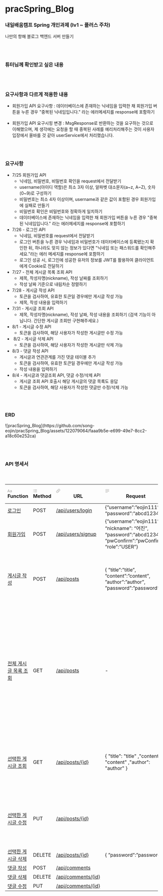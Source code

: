 # pracSpring_Blog
<h3>내일배움캠프 Spring 개인과제 (lv1 ~ 플러스 주차)</h3>
나만의 항해 블로그 백엔드 서버 만들기

<br><br>

<h3>튜터님께 확인받고 싶은 내용</h3>

<br><br>

<h3>요구사항과 다르게 적용한 내용</h3>

<ul>
    <li>회원가입 API 요구사항 : 데이터베이스에 존재하는 닉네임을 입력한 채 회원가입 버튼을 누른 경우 "중복된 닉네임입니다." 라는 에러메세지를 response에 포함하기</li>
    <br>
    <li>회원가입 API 요구시힝 변경 : MsgResponse로 반환하는 것을 요구하는 것으로 이해했으며, 제 생각에는 요청을 할 때 중복된 사례를 예리처리해주는 것이 사용자 입장에서 올바를 것 같아 userService에서 처리했습니다.</li>
</ul>

<br><br>

<h3>요구사항</h3>
<ul>
    <li>7/25 회원가입 API 
        <ul>
            <li>닉네임, 비밀번호, 비밀번호 확인을 request에서 전달받기</li>
            <li>username(아이디 역할)은 최소 3자 이상, 알파벳 대소문자(a~z, A~Z), 숫자(0~9)로 구성하기</li>
            <li>비밀번호는 최소 4자 이상이며, username과 같은 값이 포함된 경우 회원가입에 실패로 만들기</li>
            <li>비밀번호 확인은 비밀번호와 정확하게 일치하기</li>
            <li>데이터베이스에 존재하는 닉네임을 입력한 채 회원가입 버튼을 누른 경우 "중복된 닉네임입니다." 라는 에러메세지를 response에 포함하기</li>
        </ul>        
    </li>
    <li>7/26 - 로그인 API
        <ul>
            <li>닉네임, 비밀번호를 request에서 전달받기</li>
            <li>로그인 버튼을 누른 경우 닉네임과 비밀번호가 데이터베이스에 등록됐는지 확인한 뒤, 하나라도 맞지 않는 정보가 있다면 "닉네임 또는 패스워드를 확인해주세요."라는 에러 메세지를 response에 포함하기</li>
            <li>로그인 성공 시, 로그인에 성공한 유저의 정보를 JWT를 활용하여 클라이언트에게 Cookie로 전달하기</li>
        </ul>
    </li>
    <li>7/27 - 전체 게시글 목록 조회 API
        <ul>
            <li>제목, 작성자명(nickname), 작성 날짜를 조회하기</li>
            <li>작성 날짜 기준으로 내림차순 정렬하기</li>
        </ul>
    </li>
    <li>7/28 - 게시글 작성 API
        <ul>
            <li>토큰을 검사하여, 유효한 토큰일 경우에만 게시글 작성 가능</li>
            <li>제목, 작성 내용을 입력하기</li>
        </ul>
    </li>
    <li>7/31 - 게시글 조회 API
        <ul><li>제목, 작성자명(nickname), 작성 날짜, 작성 내용을 조회하기 (검색 기능이 아닙니다. 간단한 게시글 조회만 구현해주세요.)</li></ul>
    </li>
    <li>8/1 - 게시글 수정 API
        <ul><li>토큰을 검사하여, 해당 사용자가 작성한 게시글만 수정 가능</li></ul>
    </li>
    <li> 8/2 - 게시글 삭제 API
        <ul><li>토큰을 검사하여, 해당 사용자가 작성한 게시글만 삭제 가능</li></ul>
    </li>
    <li>8/3 - 댓글 작성 API 
        <ul>
            <li>게시글과 연관관계를 가진 댓글 테이블 추가</li>
            <li>토큰을 검사하여, 유효한 토큰일 경우에만 게시글 작성 가능</li>
            <li>작성 내용을 입력하기</li>
        </ul>
    </li>
    <li>8/4 - 게시글과 댓글조회 API, 댓글 수정/삭제 API
        <ul>
            <li>게시글 조회 API 호출시 해당 게시글의 댓글 목록도 응답</li>
            <li>토큰을 검사하여, 해당 사용자가 작성한 댓글만 수정/삭제 가능</li>
        </ul>
    </li>
</ul>

<br><br>

<h3>ERD</h3>
![pracSpring_Blog](https://github.com/song-eojin/pracSpring_Blog/assets/122079064/faaa9b5e-e699-49e7-8cc2-a18c60e252ca)

<br><br>


<h3>API 명세서</h3>
<body><article id="0dda8fb3-09d0-42cd-bfb7-de0e990871a4" class="page sans"><header><p class="page-description"></p></header><div class="page-body"><table class="collection-content"><thead><tr><th><span class="icon property-icon"><svg role="graphics-symbol" viewBox="0 0 16 16" style="width:14px;height:14px;display:block;fill:rgba(55, 53, 47, 0.45);flex-shrink:0" class="typesTitle"><path d="M0.637695 13.1914C1.0957 13.1914 1.32812 13 1.47852 12.5215L2.24414 10.3887H6.14746L6.90625 12.5215C7.05664 13 7.2959 13.1914 7.74707 13.1914C8.22559 13.1914 8.5332 12.9043 8.5332 12.4531C8.5332 12.2891 8.50586 12.1523 8.44434 11.9678L5.41602 3.79199C5.2041 3.21777 4.82129 2.9375 4.19922 2.9375C3.60449 2.9375 3.21484 3.21777 3.0166 3.78516L-0.0322266 12.002C-0.09375 12.1797 -0.121094 12.3232 -0.121094 12.4668C-0.121094 12.918 0.166016 13.1914 0.637695 13.1914ZM2.63379 9.12402L4.17871 4.68066H4.21973L5.76465 9.12402H2.63379ZM12.2793 13.2324C13.3115 13.2324 14.2891 12.6787 14.7129 11.8037H14.7402V12.5762C14.7471 12.9863 15.0273 13.2393 15.4238 13.2393C15.834 13.2393 16.1143 12.9795 16.1143 12.5215V8.00977C16.1143 6.49902 14.9658 5.52148 13.1543 5.52148C11.7666 5.52148 10.6592 6.08887 10.2695 6.99121C10.1943 7.15527 10.1533 7.3125 10.1533 7.46289C10.1533 7.81152 10.4062 8.04395 10.7686 8.04395C11.0215 8.04395 11.2129 7.94824 11.3496 7.73633C11.7529 6.99121 12.2861 6.65625 13.1064 6.65625C14.0977 6.65625 14.6992 7.20996 14.6992 8.1123V8.67285L12.5664 8.7959C10.7686 8.8916 9.77734 9.69824 9.77734 11.0107C9.77734 12.3369 10.8096 13.2324 12.2793 13.2324ZM12.6621 12.1387C11.8008 12.1387 11.2129 11.667 11.2129 10.9561C11.2129 10.2725 11.7598 9.82129 12.7578 9.75977L14.6992 9.62988V10.3203C14.6992 11.3457 13.7969 12.1387 12.6621 12.1387Z"></path></svg></span>Function</th><th><span class="icon property-icon"><svg role="graphics-symbol" viewBox="0 0 16 16" style="width:14px;height:14px;display:block;fill:rgba(55, 53, 47, 0.45);flex-shrink:0" class="typesMultipleSelect"><path d="M1.91602 4.83789C2.44238 4.83789 2.87305 4.40723 2.87305 3.87402C2.87305 3.34766 2.44238 2.91699 1.91602 2.91699C1.38281 2.91699 0.952148 3.34766 0.952148 3.87402C0.952148 4.40723 1.38281 4.83789 1.91602 4.83789ZM5.1084 4.52344H14.3984C14.7607 4.52344 15.0479 4.23633 15.0479 3.87402C15.0479 3.51172 14.7607 3.22461 14.3984 3.22461H5.1084C4.74609 3.22461 4.45898 3.51172 4.45898 3.87402C4.45898 4.23633 4.74609 4.52344 5.1084 4.52344ZM1.91602 9.03516C2.44238 9.03516 2.87305 8.60449 2.87305 8.07129C2.87305 7.54492 2.44238 7.11426 1.91602 7.11426C1.38281 7.11426 0.952148 7.54492 0.952148 8.07129C0.952148 8.60449 1.38281 9.03516 1.91602 9.03516ZM5.1084 8.7207H14.3984C14.7607 8.7207 15.0479 8.43359 15.0479 8.07129C15.0479 7.70898 14.7607 7.42188 14.3984 7.42188H5.1084C4.74609 7.42188 4.45898 7.70898 4.45898 8.07129C4.45898 8.43359 4.74609 8.7207 5.1084 8.7207ZM1.91602 13.2324C2.44238 13.2324 2.87305 12.8018 2.87305 12.2686C2.87305 11.7422 2.44238 11.3115 1.91602 11.3115C1.38281 11.3115 0.952148 11.7422 0.952148 12.2686C0.952148 12.8018 1.38281 13.2324 1.91602 13.2324ZM5.1084 12.918H14.3984C14.7607 12.918 15.0479 12.6309 15.0479 12.2686C15.0479 11.9062 14.7607 11.6191 14.3984 11.6191H5.1084C4.74609 11.6191 4.45898 11.9062 4.45898 12.2686C4.45898 12.6309 4.74609 12.918 5.1084 12.918Z"></path></svg></span>Method</th><th><span class="icon property-icon"><svg role="graphics-symbol" viewBox="0 0 16 16" style="width:14px;height:14px;display:block;fill:rgba(55, 53, 47, 0.45);flex-shrink:0" class="typesUrl"><path d="M7.69922 10.8945L8.73828 9.84863C7.91797 9.77344 7.34375 9.51367 6.91992 9.08984C5.76465 7.93457 5.76465 6.29395 6.91309 5.14551L9.18262 2.87598C10.3379 1.7207 11.9717 1.7207 13.127 2.87598C14.2891 4.04492 14.2822 5.67188 13.1338 6.82031L11.958 7.99609C12.1768 8.49512 12.2451 9.10352 12.1289 9.62988L14.0908 7.6748C15.7725 6 15.7793 3.62109 14.084 1.92578C12.3887 0.223633 10.0098 0.237305 8.33496 1.91211L5.95605 4.29785C4.28125 5.97266 4.26758 8.35156 5.96289 10.0469C6.36621 10.4434 6.90625 10.7441 7.69922 10.8945ZM8.30078 5.13184L7.26855 6.17773C8.08203 6.25293 8.66309 6.51953 9.08008 6.93652C10.2422 8.09863 10.2422 9.73242 9.08691 10.8809L6.81738 13.1504C5.66211 14.3057 4.03516 14.3057 2.87305 13.1504C1.71094 11.9883 1.71777 10.3545 2.87305 9.20605L4.04199 8.03027C3.83008 7.53125 3.75488 6.92969 3.87109 6.39648L1.91602 8.35156C0.234375 10.0264 0.227539 12.4121 1.92285 14.1074C3.61816 15.8027 5.99707 15.7891 7.67188 14.1143L10.0439 11.7354C11.7256 10.0537 11.7324 7.6748 10.0371 5.98633C9.64062 5.58301 9.10059 5.28223 8.30078 5.13184Z"></path></svg></span>URL</th><th><span class="icon property-icon"><svg role="graphics-symbol" viewBox="0 0 16 16" style="width:14px;height:14px;display:block;fill:rgba(55, 53, 47, 0.45);flex-shrink:0" class="typesText"><path d="M1.56738 3.25879H14.4258C14.7676 3.25879 15.0479 2.97852 15.0479 2.63672C15.0479 2.29492 14.7744 2.02148 14.4258 2.02148H1.56738C1.21875 2.02148 0.952148 2.29492 0.952148 2.63672C0.952148 2.97852 1.22559 3.25879 1.56738 3.25879ZM1.56738 6.84082H14.4258C14.7676 6.84082 15.0479 6.56055 15.0479 6.21875C15.0479 5.87695 14.7744 5.60352 14.4258 5.60352H1.56738C1.21875 5.60352 0.952148 5.87695 0.952148 6.21875C0.952148 6.56055 1.22559 6.84082 1.56738 6.84082ZM1.56738 10.4229H14.4258C14.7676 10.4229 15.0479 10.1426 15.0479 9.80078C15.0479 9.45898 14.7744 9.18555 14.4258 9.18555H1.56738C1.21875 9.18555 0.952148 9.45898 0.952148 9.80078C0.952148 10.1426 1.22559 10.4229 1.56738 10.4229ZM1.56738 14.0049H8.75879C9.10059 14.0049 9.38086 13.7246 9.38086 13.3828C9.38086 13.041 9.10742 12.7676 8.75879 12.7676H1.56738C1.21875 12.7676 0.952148 13.041 0.952148 13.3828C0.952148 13.7246 1.22559 14.0049 1.56738 14.0049Z"></path></svg></span>Request</th><th><span class="icon property-icon"><svg role="graphics-symbol" viewBox="0 0 16 16" style="width:14px;height:14px;display:block;fill:rgba(55, 53, 47, 0.45);flex-shrink:0" class="typesText"><path d="M1.56738 3.25879H14.4258C14.7676 3.25879 15.0479 2.97852 15.0479 2.63672C15.0479 2.29492 14.7744 2.02148 14.4258 2.02148H1.56738C1.21875 2.02148 0.952148 2.29492 0.952148 2.63672C0.952148 2.97852 1.22559 3.25879 1.56738 3.25879ZM1.56738 6.84082H14.4258C14.7676 6.84082 15.0479 6.56055 15.0479 6.21875C15.0479 5.87695 14.7744 5.60352 14.4258 5.60352H1.56738C1.21875 5.60352 0.952148 5.87695 0.952148 6.21875C0.952148 6.56055 1.22559 6.84082 1.56738 6.84082ZM1.56738 10.4229H14.4258C14.7676 10.4229 15.0479 10.1426 15.0479 9.80078C15.0479 9.45898 14.7744 9.18555 14.4258 9.18555H1.56738C1.21875 9.18555 0.952148 9.45898 0.952148 9.80078C0.952148 10.1426 1.22559 10.4229 1.56738 10.4229ZM1.56738 14.0049H8.75879C9.10059 14.0049 9.38086 13.7246 9.38086 13.3828C9.38086 13.041 9.10742 12.7676 8.75879 12.7676H1.56738C1.21875 12.7676 0.952148 13.041 0.952148 13.3828C0.952148 13.7246 1.22559 14.0049 1.56738 14.0049Z"></path></svg></span>Response</th><th><span class="icon property-icon"><svg role="graphics-symbol" viewBox="0 0 16 16" style="width:14px;height:14px;display:block;fill:rgba(55, 53, 47, 0.45);flex-shrink:0" class="typesText"><path d="M1.56738 3.25879H14.4258C14.7676 3.25879 15.0479 2.97852 15.0479 2.63672C15.0479 2.29492 14.7744 2.02148 14.4258 2.02148H1.56738C1.21875 2.02148 0.952148 2.29492 0.952148 2.63672C0.952148 2.97852 1.22559 3.25879 1.56738 3.25879ZM1.56738 6.84082H14.4258C14.7676 6.84082 15.0479 6.56055 15.0479 6.21875C15.0479 5.87695 14.7744 5.60352 14.4258 5.60352H1.56738C1.21875 5.60352 0.952148 5.87695 0.952148 6.21875C0.952148 6.56055 1.22559 6.84082 1.56738 6.84082ZM1.56738 10.4229H14.4258C14.7676 10.4229 15.0479 10.1426 15.0479 9.80078C15.0479 9.45898 14.7744 9.18555 14.4258 9.18555H1.56738C1.21875 9.18555 0.952148 9.45898 0.952148 9.80078C0.952148 10.1426 1.22559 10.4229 1.56738 10.4229ZM1.56738 14.0049H8.75879C9.10059 14.0049 9.38086 13.7246 9.38086 13.3828C9.38086 13.041 9.10742 12.7676 8.75879 12.7676H1.56738C1.21875 12.7676 0.952148 13.041 0.952148 13.3828C0.952148 13.7246 1.22559 14.0049 1.56738 14.0049Z"></path></svg></span>Request Header</th><th><span class="icon property-icon"><svg role="graphics-symbol" viewBox="0 0 16 16" style="width:14px;height:14px;display:block;fill:rgba(55, 53, 47, 0.45);flex-shrink:0" class="typesText"><path d="M1.56738 3.25879H14.4258C14.7676 3.25879 15.0479 2.97852 15.0479 2.63672C15.0479 2.29492 14.7744 2.02148 14.4258 2.02148H1.56738C1.21875 2.02148 0.952148 2.29492 0.952148 2.63672C0.952148 2.97852 1.22559 3.25879 1.56738 3.25879ZM1.56738 6.84082H14.4258C14.7676 6.84082 15.0479 6.56055 15.0479 6.21875C15.0479 5.87695 14.7744 5.60352 14.4258 5.60352H1.56738C1.21875 5.60352 0.952148 5.87695 0.952148 6.21875C0.952148 6.56055 1.22559 6.84082 1.56738 6.84082ZM1.56738 10.4229H14.4258C14.7676 10.4229 15.0479 10.1426 15.0479 9.80078C15.0479 9.45898 14.7744 9.18555 14.4258 9.18555H1.56738C1.21875 9.18555 0.952148 9.45898 0.952148 9.80078C0.952148 10.1426 1.22559 10.4229 1.56738 10.4229ZM1.56738 14.0049H8.75879C9.10059 14.0049 9.38086 13.7246 9.38086 13.3828C9.38086 13.041 9.10742 12.7676 8.75879 12.7676H1.56738C1.21875 12.7676 0.952148 13.041 0.952148 13.3828C0.952148 13.7246 1.22559 14.0049 1.56738 14.0049Z"></path></svg></span>Response Header</th></tr></thead><tbody><tr id="70471f4e-8964-4e92-b6de-ab5dfa446fd7"><td class="cell-title"><a href="https://www.notion.so/70471f4e89644e92b6deab5dfa446fd7?pvs=21">로그인</a></td><td class="cell-kiOw"><span class="selected-value select-value-color-blue">POST</span></td><td class="cell-BNF_"><a href="/api/users/login" class="url-value">/api/users/login</a></td><td class="cell-=LX}">{”username”:”eojin111”, “password”:“abcd1234”}</td><td class="cell-vr}k"></td><td class="cell-yBaz"></td><td class="cell-[BC~"></td></tr><tr id="049e4f7b-9e76-40a1-a59e-0ea8b2bee04e"><td class="cell-title"><a href="https://www.notion.so/049e4f7b9e7640a1a59e0ea8b2bee04e?pvs=21">회원가입</a></td><td class="cell-kiOw"><span class="selected-value select-value-color-blue">POST</span></td><td class="cell-BNF_"><a href="/api/users/signup" class="url-value">/api/users/signup</a></td><td class="cell-=LX}">{”username”:”eojin111”, “nickname”: “어진”, “password”:“abcd1234”, “pwConfirm”:”pwConfirm”, “role”:”USER”}</td><td class="cell-vr}k">{
”message”:”회원 가입 성공”,
”status_code”:200
}</td><td class="cell-yBaz"></td><td class="cell-[BC~"></td></tr><tr id="f6dcc85d-9417-4322-92aa-4a883714f955"><td class="cell-title"><a href="https://www.notion.so/f6dcc85d9417432292aa4a883714f955?pvs=21">게시글 작성</a></td><td class="cell-kiOw"><span class="selected-value select-value-color-blue">POST</span></td><td class="cell-BNF_"><a href="/api/posts" class="url-value">/api/posts</a></td><td class="cell-=LX}">{
”title”:”title”,
”content”:”content”,
”author”:”author”,
”password”:”password”
}</td><td class="cell-vr}k">{
{
&quot;createdAt&quot;: &quot;2022-07-25T12:43:01.226062”,
&quot;modifiedAt&quot;: &quot;2022-07-25T12:43:01.226062”
,&quot;id&quot;: 1
,&quot;title&quot;: &quot;title1&quot;
,&quot;content&quot;: &quot;content1&quot;
,&quot;author&quot;: &quot;author1&quot;
}
}</td><td class="cell-yBaz"></td><td class="cell-[BC~"></td></tr><tr id="8b0f0f8e-6804-425e-ac15-3a7522bdb6fe"><td class="cell-title"><a href="https://www.notion.so/8b0f0f8e6804425eac153a7522bdb6fe?pvs=21">전체 게시글 목록 조회</a></td><td class="cell-kiOw"><span class="selected-value select-value-color-green">GET</span></td><td class="cell-BNF_"><a href="/api/posts" class="url-value">/api/posts</a></td><td class="cell-=LX}">-</td><td class="cell-vr}k">{
{
&quot;createdAt&quot;: &quot;2022-07-25T12:43:01.226062”,
&quot;modifiedAt&quot;: &quot;2022-07-25T12:43:01.226062”
,&quot;id&quot;: 1
,&quot;title&quot;: &quot;title1&quot;
,&quot;content&quot;: &quot;content1&quot;
,&quot;author&quot;: &quot;author1&quot;
},

{
&quot;createdAt&quot;: &quot;2022-07-25T12:43:01.226062”
,&quot;modifiedAt&quot;: &quot;2022-07-25T12:43:01.226062”
,&quot;id&quot;: 2
,&quot;title&quot;: &quot;title2&quot;
,&quot;content&quot;: &quot;content2&quot;
,&quot;author&quot;: &quot;author2&quot;
}
, 
…
}</td><td class="cell-yBaz"></td><td class="cell-[BC~"></td></tr><tr id="8994f52f-3ed0-4a06-8bc8-e81ae4b240ca"><td class="cell-title"><a href="https://www.notion.so/8994f52f3ed04a068bc8e81ae4b240ca?pvs=21">선택한 게시글 조회</a></td><td class="cell-kiOw"><span class="selected-value select-value-color-green">GET</span></td><td class="cell-BNF_"><a href="/api/posts/{id}" class="url-value">/api/posts/{id}</a></td><td class="cell-=LX}">{
&quot;title&quot;: &quot;title&quot;
,&quot;content&quot;: &quot;content&quot;
,&quot;author&quot;: &quot;author&quot;
}</td><td class="cell-vr}k">{
&quot;createdAt&quot;: &quot;2022-07-25T12:43:01.226062”,
&quot;modifiedAt&quot;: &quot;2022-07-25T12:43:01.226062”
,&quot;id&quot;: 1
,&quot;title&quot;: &quot;title&quot;
,&quot;content&quot;: &quot;content&quot;
,&quot;author&quot;: &quot;author&quot;
}</td><td class="cell-yBaz"></td><td class="cell-[BC~"></td></tr><tr id="951f1dc0-466c-4317-b61c-970b0ded3443"><td class="cell-title"><a href="https://www.notion.so/951f1dc0466c4317b61c970b0ded3443?pvs=21">선택한 게시글 수정</a></td><td class="cell-kiOw"><span class="selected-value select-value-color-orange">PUT</span></td><td class="cell-BNF_"><a href="/api/posts/{id}" class="url-value">/api/posts/{id}</a></td><td class="cell-=LX}"></td><td class="cell-vr}k">{
{
&quot;createdAt&quot;: &quot;2022-07-25T12:43:01.226062”,
&quot;modifiedAt&quot;: &quot;2022-07-25T12:43:01.226062”
,&quot;id&quot;: 1
,&quot;title&quot;: &quot;title2&quot;
,&quot;content&quot;: &quot;content2&quot;
,&quot;author&quot;: &quot;author2&quot;
}
}</td><td class="cell-yBaz"></td><td class="cell-[BC~"></td></tr><tr id="0386cf32-c2a5-472d-b64d-803dc363e5f6"><td class="cell-title"><a href="https://www.notion.so/0386cf32c2a5472db64d803dc363e5f6?pvs=21">선택한 게시글 삭제</a></td><td class="cell-kiOw"><span class="selected-value select-value-color-gray">DELETE</span></td><td class="cell-BNF_"><a href="/api/posts/{id}" class="url-value">/api/posts/{id}</a></td><td class="cell-=LX}">{
”password”:”password”
}</td><td class="cell-vr}k">{
”message”:”회원 정보 삭제 성공”,
}</td><td class="cell-yBaz"></td><td class="cell-[BC~"></td></tr><tr id="ac09f2d0-53e8-493a-8225-e39c2d990321"><td class="cell-title"><a href="https://www.notion.so/ac09f2d053e8493a8225e39c2d990321?pvs=21">댓글 작성</a></td><td class="cell-kiOw"><span class="selected-value select-value-color-blue">POST</span></td><td class="cell-BNF_"><a href="/api/comments" class="url-value">/api/comments</a></td><td class="cell-=LX}"></td><td class="cell-vr}k"></td><td class="cell-yBaz"></td><td class="cell-[BC~"></td></tr><tr id="c9a91a1e-a8da-43c7-9b49-f203a332b804"><td class="cell-title"><a href="https://www.notion.so/c9a91a1ea8da43c79b49f203a332b804?pvs=21">댓글 삭제</a></td><td class="cell-kiOw"><span class="selected-value select-value-color-gray">DELETE</span></td><td class="cell-BNF_"><a href="/api/comments/{id}" class="url-value">/api/comments/{id}</a></td><td class="cell-=LX}"></td><td class="cell-vr}k"></td><td class="cell-yBaz"></td><td class="cell-[BC~"></td></tr><tr id="1af103fc-7f2b-4952-a62c-237df6ee8ed3"><td class="cell-title"><a href="https://www.notion.so/1af103fc7f2b4952a62c237df6ee8ed3?pvs=21">댓글 수정</a></td><td class="cell-kiOw"><span class="selected-value select-value-color-orange">PUT</span></td><td class="cell-BNF_"><a href="/api/comments/{id}" class="url-value">/api/comments/{id}</a></td><td class="cell-=LX}"></td><td class="cell-vr}k"></td><td class="cell-yBaz"></td><td class="cell-[BC~"></td></tr></tbody></table><br/><br/></div></article></body></html>

<br>
